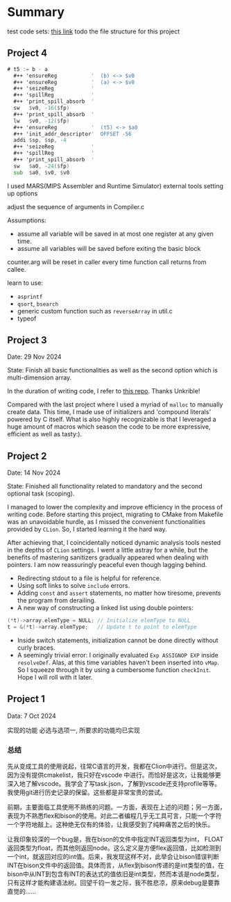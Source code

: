 # Summary

test code sets: [this link](https://github.com/NijikaIjichi/nju-compiler-test)
todo the file structure for this project

## Project 4

```asm
# t5 := b - a
  #++ 'ensureReg           '  (b) <-> $v0
  #++ 'ensureReg           '  (a) <-> $v0
  #++ 'seizeReg            '
  #++ 'spillReg            '
  #++ 'print_spill_absorb  '
  sw   $v0, -16($fp)
  #++ 'print_spill_absorb  '
  lw   $v0, -12($fp)
  #++ 'ensureReg           '  (t5) <-> $a0
  #++ 'init_addr_descriptor'  OFFSET -56
  addi $sp, $sp, -4
  #++ 'seizeReg            '
  #++ 'spillReg            '
  #++ 'print_spill_absorb  '
  sw   $a0, -24($fp)
  sub  $a0, $v0, $v0
```

I used MARS(MIPS Assembler and Runtime Simulator)
external tools setting up options

adjust the sequence of arguments in Compiler.c

Assumptions:
- assume all variable will be saved in at most one register at any given time.
- assume all variables will be saved before exiting the basic block

counter.arg will be reset in caller every time function call returns from callee.

learn to use:
- `asprintf`
- `qsort`, `bsearch`
- generic custom function such as `reverseArray` in util.c
- typeof

## Project 3

Date: 29 Nov 2024

State: Finish all basic functionalities as well as the second option which is multi-dimension array.

In the duration of writing code, I refer to [this repo](https://github.dev/Unkrible/Compilers/tree/master/Project3). Thanks Unkrible!

Compared with the last project where I used a myriad of `malloc` to manually create data. This time, I made use of initializers and 'compound literals' powered by C itself. What is also highly recognizable is that I leveraged a huge amount of macros which season the code to be more expressive, efficient as well as tasty:).

## Project 2

Date: 14 Nov 2024

State: Finished all functionality related to mandatory and the second optional task (scoping).

I managed to lower the complexity and improve efficiency in the process of writing code. Before starting this project,
migrating to CMake from Makefile was an unavoidable hurdle, as I missed the convenient functionalities provided by
`CLion`. So, I started learning it the hard way.

After achieving that, I coincidentally noticed dynamic analysis tools nested in the depths of `CLion` settings. I went a
little astray for a while, but the benefits of mastering sanitizers gradually appeared when dealing with pointers. I am
now reassuringly peaceful even though lagging behind.

- Redirecting stdout to a file is helpful for reference.
- Using soft links to solve `include` errors.
- Adding `const` and `assert` statements, no matter how tiresome, prevents the program from derailing.
- A new way of constructing a linked list using double pointers:

```c
(*t)->array.elemType = NULL; // Initialize elemType to NULL
t = &(*t)->array.elemType;   // Update t to point to elemType
```

- Inside switch statements, initialization cannot be done directly without curly braces.
- A seemingly trivial error: I originally evaluated `Exp ASSIGNOP EXP` inside `resolveDef`. Alas, at this time variables haven't been inserted into `vMap`. So I squeeze through it by using a cumbersome function `checkInit`. Hope I will roll with it later.

## Project 1

Data: 7 Oct 2024

实现的功能
必选与选项一, 所要求的功能均已实现

### 总结

先从变成工具的使用说起，往常C语言的开发，我都在Clion中进行。但是这次，因为没有提供cmakelist，我只好在vscode
中进行。而恰好是这次，让我能够更深入地了解vscode。我学会了写task.json，了解到vscode还支持profile等等。我使用git进行历史记录的保留。这些都是非常宝贵的尝试。

前期，主要面临工具使用不熟练的问题。一方面，表现在上述的问题；另一方面，表现为不熟悉flex和bison的使用。对此二者编程几乎无工具可言，只能一个字符一个字符地敲上。这种绝无仅有的体验，让我感受到了纯粹痛苦之后的快乐。

让我印象较深的一个bug是，我在bison的文件中指定INT返回类型为int，
FLOAT返回类型为float，而其他则返回node。这么定义是方便flex返回值，比如检测到一个int，就返回对应的int值。后来，我发现这样不对，此举会让bison错误判断INT在bison文件中的返回值。具体而言，从flex到bison传递的是int类型的值，在bison中从INT到包含有INT的表达式的值依旧是int类型，然而本该是node类型，只有这样才能构建语法树。回望千钧一发之际，我不胜悲凉，原来debug是要靠直觉的……
